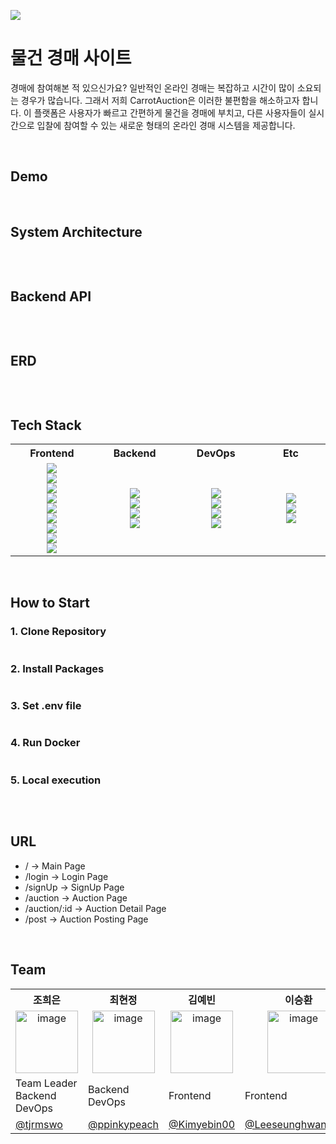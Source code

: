 <p >
  <img src="https://github.com/CarrotAuction/.github/assets/70912819/7f6c1457-4244-44c7-b960-1ff75450bd2e">
</p>


# 물건 경매 사이트
경매에 참여해본 적 있으신가요? 일반적인 온라인 경매는 복잡하고 시간이 많이 소요되는 경우가 많습니다. 그래서 저희 CarrotAuction은 이러한 불편함을 해소하고자 합니다. 이 플랫폼은 사용자가 빠르고 간편하게 물건을 경매에 부치고, 다른 사용자들이 실시간으로 입찰에 참여할 수 있는 새로운 형태의 온라인 경매 시스템을 제공합니다.

<br/>

## Demo
<div>
  
</div>


<br/>

## System Architecture
<p align="center">
  <img src="">
</p>


<br/>

## Backend API
<p align="center">
  <img src="">
</p>


<br/>

## ERD
<p align="center">
  <img src="">
</p>


<br/>

## Tech Stack
<table>
  <tbody>
    <tr>
      <th align="center" width="160px">Frontend</th>
      <th align="center" width="160px">Backend</th>
      <th align="center" width="160px">DevOps</th>
      <th align="center" width="160px">Etc</th>
    </tr>
    <tr>
      <td align="center"> 
        <img src="https://img.shields.io/badge/TypeScript-3178C6?style=flat&logo=typescript&logoColor=white">
        <br />
        <img src="https://img.shields.io/badge/Next.js-000000?style=flat&logo=next.js&logoColor=white">
        <br />
        <img src="https://img.shields.io/badge/React Query-FF4154?flat&logo=reactquery&logoColor=white">
        <br />
        <img src="https://img.shields.io/badge/Recoil-3578E5?style=flat&logo=Recoil&logoColor=white" />
        <br />
        <img src="https://img.shields.io/badge/Framer Motion-0055FF?style=flat&logo=Framer&logoColor=white" />
        <br />
        <img src="https://img.shields.io/badge/Sass-CC6699?style=flat&logo=Sass&logoColor=white" />
        <br />
        <img src="https://img.shields.io/badge/RTL-FFFFFF?style=flat" />
        <br />
        <img src="https://img.shields.io/badge/Jest-C21325?style=flat&logo=Jest&logoColor=white" />
        <br />
        <img src="https://img.shields.io/badge/Storybook-FF4785?style=flat&logo=Storybook&logoColor=white">
      </td>
      <td align="center">
        <img src="https://img.shields.io/badge/TypeScript-3178C6?style=flat&logo=typescript&logoColor=white">
        <br />
        <img src="https://img.shields.io/badge/NestJS-E0234E?style=flat&logo=NestJS&logoColor=white" />
        <br />
        <img src="https://img.shields.io/badge/MySQL-4479A1?style=flat&logo=MYSQL&logoColor=white" />
        <br />
        <img src="https://img.shields.io/badge/Redis-DC382D?style=flat&logo=Redis&logoColor=white" />
      </td>
      <td align="center">
        <img src="https://img.shields.io/badge/Amazon EC2-FF9900?style=flat&logo=Amazon EC2&logoColor=white" />
        <br />
        <img src="https://img.shields.io/badge/Amazon S3-569A31?style=flat&logo=Amazon S3&logoColor=white" />
        <br />
        <img src="https://img.shields.io/badge/DOCKER-2496ED?style=flat&logo=DOCKER&logoColor=white" />
        <br />
        <img src="https://img.shields.io/badge/GITHUB ACTIONS-2088FF?style=flat&logo=GITHUB ACTIONS&logoColor=white" />
      </td>
      <td align="center">
        <img src="https://img.shields.io/badge/POSTMAN-FF6C37?style=flat&logo=POSTMAN&logoColor=white" />
        <br />
        <img src="https://img.shields.io/badge/GIT-F05032?style=flat&logo=GIT&logoColor=white" />
        <br />
        <img src="https://img.shields.io/badge/Figma-F24E1E?style=flat&logo=Figma&logoColor=white" />
      </td>
    </tr>
  </tbody>
</table>


<br/>

## How to Start
### 1. Clone Repository
```markdown

```

### 2. Install Packages
```markdown

```

### 3. Set .env file
```markdown

```

### 4. Run Docker
```markdown

```

### 5. Local execution
```markdown

```



<br/>

## **URL**
- / → Main Page
- /login → Login Page
- /signUp → SignUp Page
- /auction → Auction Page
- /auction/:id -> Auction Detail Page
- /post -> Auction Posting Page


<br/>

## Team
<table>
  <tbody>
    <tr width='100%'>
      <th align="center" width='200px'>조희은</th>
      <th align="center" width='200px'>최현정</th>
      <th align="center" width='200px'>김예빈</th>
      <th align="center" width='200px'>이승환</th>
    </tr>
    <tr>
      <td align='center'><img width="100" alt="image" src="">
</td>
      <td align="center"><img width="100" alt="image" src="https://github.com/2023-Summer-Bootcamp-TeamD/.github/assets/70912819/cfd48573-d179-46a8-8647-6cddcf9ce71b"></td>
      <td align='center'><img width="100" alt="image" src="https://github.com/2023-Summer-Bootcamp-TeamD/.github/assets/70912819/9a9bc664-2e25-4992-a1df-62371430bc4c">
</td>
      <td align='center'><img width="100" alt="image" src="https://github.com/2023-Summer-Bootcamp-TeamD/.github/assets/70912819/db5d3104-b617-4fc8-b7ed-42b9c21fe698">
</td>
    </tr>
    <tr>
      <td>Team Leader <br />Backend <br />DevOps</td>
      <td>Backend <br />DevOps</td>
      <td>Frontend</td>
      <td>Frontend</td>
    </tr>
    <tr>
      <td><a href="https://github.com/tjrmswo">@tjrmswo</a></td>
      <td><a href="https://github.com/ppinkypeach">@ppinkypeach</a></td>
      <td><a href="https://github.com/Kimyebin00">@Kimyebin00</a></td>
      <td><a href="https://github.com/Leeseunghwan7305">@Leeseunghwan7305</a></td>
    </tr>
  </tbody>
</table>

